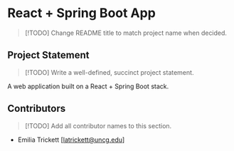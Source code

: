 # React + Spring Boot App

> [!TODO]
> Change README title to match project name when decided.

## Project Statement

> [!TODO]
> Write a well-defined, succinct project statement.

A web application built on a React + Spring Boot stack.

## Contributors

> [!TODO]
> Add all contributor names to this section.

- Emilia Trickett \[<latrickett@uncg.edu>\]
